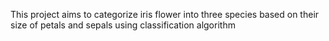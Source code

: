 This project aims to categorize iris flower into three species based on their size of petals and sepals using classification algorithm
